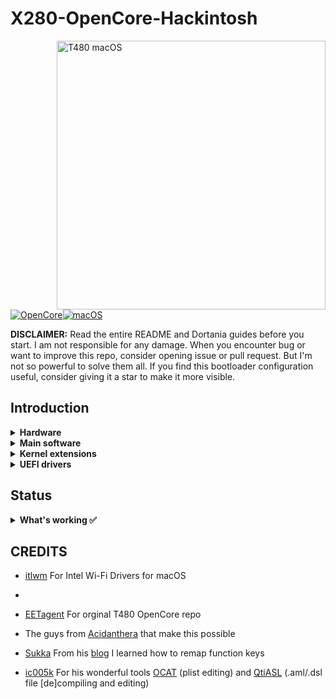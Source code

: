 # X280-OpenCore-Hackintosh

<img align="right" src="./Other/README_Resources/ThinkPad.gif" alt="T480 macOS" width="430">

[![OpenCore](https://img.shields.io/badge/OpenCore-0.7.6-blue.svg)](https://github.com/acidanthera/OpenCorePkg)[![macOS](https://img.shields.io/badge/macOS-11.6-brightgreen.svg)](https://www.apple.com/macos/big-sur)

**DISCLAIMER:**
Read the entire README and Dortania guides before you start. I am not responsible for any damage.
When you encounter bug or want to improve this repo, consider opening issue or pull request. But I'm not so powerful to solve them all.
If you find this bootloader configuration useful, consider giving it a star to make it more visible.

## Introduction
<details>

<summary><strong>Hardware</strong></summary>
<br>

[![UEFI](https://img.shields.io/badge/UEFI-N20ET58W(1.43)-lightgrey)]

| Category  | Component                                                          | Note |
| :------------ | :--------------------------------------------------------------- | :---- |
| CPU         | Intel Core i5-8250U                                              | |
| GPU         | Intel UHD 620                                                       | |
| SSD          | SAMSUNG MZNLN256HAJQ-000L7 256GB      | |
| Memory  | 4GB * 2 DDR4 2400Mhz                                      | |
| Wifi & BT | Intel Wireless-AC 8265                                        | I did not replace it with DW1820A. |
| Input  | PS2 Keyboard & Synaptics TrackPad | [VoodooPS2Controller](https://github.com/acidanthera/VoodooPS2) and some handmade key remapping |

</details>  

<details>

<summary><strong>Main software</strong></summary>
<br>

| Component     | Version           |
| ------------- | ----------------  |
| macOS Big Sur | 11.7.10 (20G1427) |
| OpenCore      | v0.7.8            |

</details>

<details>
<summary><strong>Kernel extensions</strong></summary>
<br>

| Kext                  |
| :-------------------- |
| AppleALC              |
| AirportItlwm_BigSur   |
| IntelBluetoothInjector|
| IntelBluetoothFirmware|
| IntelBTPatcher        |
| BrightnessKeys        |
| CPUFriend             |
| CPUFriendDataProvider |
| HibernationFixup      |
| HoRNDIS               |
| IntelMausi            |
| Lilu                  |
| NoTouchID             |
| NVMeFix               |
| RTCMemoryFixup        |
| SMCBatteryManager     |
| SMCProcessor          |
| SMCSuperIO            |
| USBInjectAll          |
| USBPorts              |
| VirtualSMC            |
| VoltageShift          |
| VoodooPS2Controller   |
| VoodooRMI             |
| VoodooSMBus           |
| WhateverGreen         |

</details>
<details>
<summary><strong>UEFI drivers</strong></summary>
<br>

| Driver              |
| :------------------ |
| AudioDxe.efi        |
| CrScreenshotDxe.efi |
| HfsPlus.efi         |
| OpenCanopy.efi      |
| OpenRuntime.efi     |

</details>

## Status

<details>  

<summary><strong>What's working ✅</strong></summary>

- [x] Battery percentage

- [x] Bluetooth `AC8265`

- [x] Boot chime

- [x] Boot menu `OpenCanopy` 

- [x] CPU power management / performance

- [x] FireVault 2 `Should be good, not tested` 

- [x] GPU UHD 620 hardware acceleration / performance 

- [x] HDMI `Closed and opened lid. With audio.`

- [x] iMessage, FaceTime, App Store, iTunes Store. **Generate your own SMBIOS**

- [x] Intel I219V Ethernet port `Should be good, not tested` 

- [x] Keyboard `Volume and brightness hotkeys. Another media keys not used`

- [x] Microphone `Fn+F4 not work`

- [x] Realtek® ALC3287 ("ALC257") Audio

- [x] Sidecar wired `Should be good, not tested` 

- [x] Sleep/Wake 

- [x] TouchPad

- [x] TrackPoint

- [x] USB Ports `Works after configured`

- [x] Web camera

- [x] Wifi `AC8265`

</details>  

## CREDITS
- [itlwm](https://github.com/OpenIntelWireless/itlwm) For Intel Wi-Fi Drivers for macOS
- 
- [EETagent](https://github.com/EETagent) For orginal T480 OpenCore repo

- The guys from [Acidanthera](https://github.com/acidanthera) that make this possible
  
- [Sukka](https://github.com/SukkaW) From his [blog](https://blog.skk.moe/post/ssdt-map-fn-shortcuts/) I learned how to remap function keys
- [ic005k](https://github.com/ic005k) For his wonderful tools [OCAT](https://github.com/ic005k/QtOpenCoreConfig) (plist editing) and [QtiASL](https://github.com/ic005k/QtiASL) (.aml/.dsl file [de]compiling and editing)
